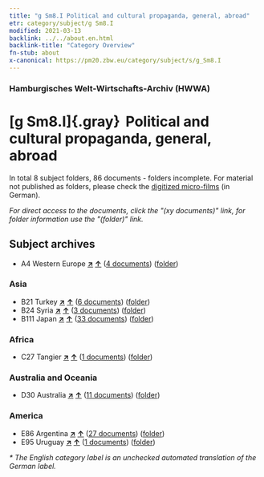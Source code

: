 ```yaml
---
title: "g Sm8.I Political and cultural propaganda, general, abroad"
etr: category/subject/g Sm8.I
modified: 2021-03-13
backlink: ../../about.en.html
backlink-title: "Category Overview"
fn-stub: about
x-canonical: https://pm20.zbw.eu/category/subject/s/g_Sm8.I
---
```


### Hamburgisches Welt-Wirtschafts-Archiv (HWWA)
# [g Sm8.I]{.gray}&#8201; Political and cultural propaganda, general, abroad&#160; 





In total 8 subject folders, 86 documents - folders incomplete.
For material not published as folders, please check the [digitized micro-films](/film/h1_sh.de.html) (in German).

_For direct access to the documents, click the "(xy documents)" link, for folder information use the "(folder)" link._

## Subject archives


- A4 Western Europe [**&nearr;**](../../../geo/i/140897/about.en.html "Western Europe (all folders)") [**&uarr;**](../../../geo/about.en.html#A4 "Country category system") (<a href="https://pm20.zbw.eu/dfgview/sh/140897,144579" title="about: Western Europe : Political and cultural propaganda, general, abroad" target="_blank">4 documents</a>) ([folder](../../../../folder/sh/1408xx/140897/1445xx/144579/about.en.html))

### Asia

- B21 Turkey [**&nearr;**](../../../geo/i/141111/about.en.html "Turkey (all folders)") [**&uarr;**](../../../geo/about.en.html#B21 "Country category system") (<a href="https://pm20.zbw.eu/dfgview/sh/141111,144579" title="about: Turkey : Political and cultural propaganda, general, abroad" target="_blank">6 documents</a>) ([folder](../../../../folder/sh/1411xx/141111/1445xx/144579/about.en.html))
- B24 Syria [**&nearr;**](../../../geo/i/141114/about.en.html "Syria (all folders)") [**&uarr;**](../../../geo/about.en.html#B24 "Country category system") (<a href="https://pm20.zbw.eu/dfgview/sh/141114,144579" title="about: Syria : Political and cultural propaganda, general, abroad" target="_blank">3 documents</a>) ([folder](../../../../folder/sh/1411xx/141114/1445xx/144579/about.en.html))
- B111 Japan [**&nearr;**](../../../geo/i/141272/about.en.html "Japan (all folders)") [**&uarr;**](../../../geo/about.en.html#B111 "Country category system") (<a href="https://pm20.zbw.eu/dfgview/sh/141272,144579" title="about: Japan : Political and cultural propaganda, general, abroad" target="_blank">33 documents</a>) ([folder](../../../../folder/sh/1412xx/141272/1445xx/144579/about.en.html))

### Africa

- C27 Tangier [**&nearr;**](../../../geo/i/141360/about.en.html "Tangier (all folders)") [**&uarr;**](../../../geo/about.en.html#C27 "Country category system") (<a href="https://pm20.zbw.eu/dfgview/sh/141360,144579" title="about: Tangier : Political and cultural propaganda, general, abroad" target="_blank">1 documents</a>) ([folder](../../../../folder/sh/1413xx/141360/1445xx/144579/about.en.html))

### Australia and Oceania

- D30 Australia [**&nearr;**](../../../geo/i/141621/about.en.html "Australia (all folders)") [**&uarr;**](../../../geo/about.en.html#D30 "Country category system") (<a href="https://pm20.zbw.eu/dfgview/sh/141621,144579" title="about: Australia : Political and cultural propaganda, general, abroad" target="_blank">11 documents</a>) ([folder](../../../../folder/sh/1416xx/141621/1445xx/144579/about.en.html))

### America

- E86 Argentina [**&nearr;**](../../../geo/i/141692/about.en.html "Argentina (all folders)") [**&uarr;**](../../../geo/about.en.html#E86 "Country category system") (<a href="https://pm20.zbw.eu/dfgview/sh/141692,144579" title="about: Argentina : Political and cultural propaganda, general, abroad" target="_blank">27 documents</a>) ([folder](../../../../folder/sh/1416xx/141692/1445xx/144579/about.en.html))
- E95 Uruguay [**&nearr;**](../../../geo/i/141695/about.en.html "Uruguay (all folders)") [**&uarr;**](../../../geo/about.en.html#E95 "Country category system") (<a href="https://pm20.zbw.eu/dfgview/sh/141695,144579" title="about: Uruguay : Political and cultural propaganda, general, abroad" target="_blank">1 documents</a>) ([folder](../../../../folder/sh/1416xx/141695/1445xx/144579/about.en.html))


_* The English category label is an unchecked automated translation of the German label._

